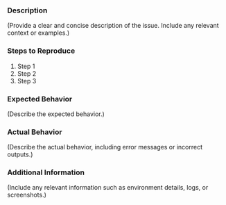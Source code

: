 ### Description
(Provide a clear and concise description of the issue. Include any relevant context or examples.)

### Steps to Reproduce
1. Step 1
2. Step 2
3. Step 3

### Expected Behavior
(Describe the expected behavior.)

### Actual Behavior
(Describe the actual behavior, including error messages or incorrect outputs.)

### Additional Information
(Include any relevant information such as environment details, logs, or screenshots.)
